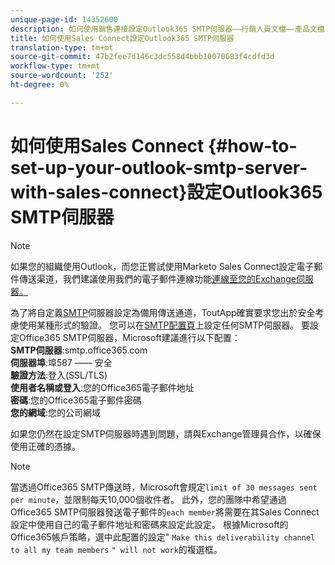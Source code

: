 ```yaml
---
unique-page-id: 14352600
description: 如何使用銷售連接設定Outlook365 SMTP伺服器——行銷人員文檔——產品文檔
title: 如何使用Sales Connect設定Outlook365 SMTP伺服器
translation-type: tm+mt
source-git-commit: 47b2fee7d146c3dc558d4bbb10070683f4cdfd3d
workflow-type: tm+mt
source-wordcount: '252'
ht-degree: 0%

---
```



# 如何使用Sales Connect {#how-to-set-up-your-outlook-smtp-server-with-sales-connect}設定Outlook365 SMTP伺服器

>[!NOTE]
>
>如果您的組織使用Outlook，而您正嘗試使用Marketo Sales Connect設定電子郵件傳送渠道，我們建議使用我們的電子郵件連線功能[連線至您的Exchange伺服器。](http://docs.marketo.com/x/Z4AOAQ)

為了將自定義[SMTP](http://docs.marketo.com/x/zYTS)伺服器設定為備用傳送通道，ToutApp確實要求您出於安全考慮使用某種形式的驗證。 您可以在[SMTP配置頁](http://toutapp.com/next#settings/email-servers/smtp/configure)上設定任何SMTP伺服器。 要設定Office365 SMTP伺服器，Microsoft建議進行以下配置：\
**SMTP伺服器**:smtp.office365.com\
**伺服器埠**:埠587 —— 安全\
**驗證方法**:登入(SSL/TLS)\
**使用者名稱或登入**:您的Office365電子郵件地址\
**密碼**:您的Office365電子郵件密碼\
**您的網域**:您的公司網域

如果您仍然在設定SMTP伺服器時遇到問題，請與Exchange管理員合作，以確保使用正確的憑據。

>[!NOTE]
>
>當透過Office365 SMTP傳送時，Microsoft會規定`limit of 30 messages sent per minute`，並限制每天10,000個收件者。 此外，您的團隊中希望通過Office365 SMTP伺服器發送電子郵件的`each member`將需要在其Sales Connect設定中使用自己的電子郵件地址和密碼來設定此設定。 根據Microsoft的Office365帳戶策略，選中此配置的設定&quot; `Make this deliverability channel to all my team members` `" will not work`的複選框。

